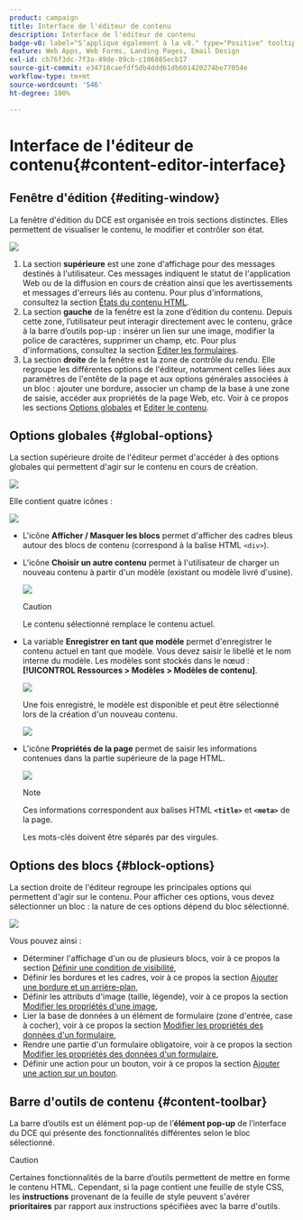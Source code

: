 ```yaml
---
product: campaign
title: Interface de l'éditeur de contenu
description: Interface de l'éditeur de contenu
badge-v8: label="S’applique également à la v8." type="Positive" tooltip="S’applique également à Campaign v8."
feature: Web Apps, Web Forms, Landing Pages, Email Design
exl-id: cb76f3dc-7f3a-49de-89cb-c106865ecb17
source-git-commit: e34718caefdf5db4ddd61db601420274be77054e
workflow-type: tm+mt
source-wordcount: '546'
ht-degree: 100%

---
```


# Interface de l&#39;éditeur de contenu{#content-editor-interface}



## Fenêtre d&#39;édition {#editing-window}

La fenêtre d&#39;édition du DCE est organisée en trois sections distinctes. Elles permettent de visualiser le contenu, le modifier et contrôler son état.

![](assets/dce_decoupe_window_nb.png)

1. La section **supérieure** est une zone d&#39;affichage pour des messages destinés à l&#39;utilisateur. Ces messages indiquent le statut de l&#39;application Web ou de la diffusion en cours de création ainsi que les avertissements et messages d&#39;erreurs liés au contenu. Pour plus d&#39;informations, consultez la section [États du contenu HTML](content-editing-best-practices.md#html-content-statuses).
1. La section **gauche** de la fenêtre est la zone d’édition du contenu. Depuis cette zone, l’utilisateur peut interagir directement avec le contenu, grâce à la barre d’outils pop-up : insérer un lien sur une image, modifier la police de caractères, supprimer un champ, etc. Pour plus d&#39;informations, consultez la section [Editer les formulaires](editing-content.md#editing-forms).
1. La section **droite** de la fenêtre est la zone de contrôle du rendu. Elle regroupe les différentes options de l&#39;éditeur, notamment celles liées aux paramètres de l&#39;entête de la page et aux options générales associées à un bloc : ajouter une bordure, associer un champ de la base à une zone de saisie, accéder aux propriétés de la page Web, etc. Voir à ce propos les sections [Options globales](#global-options) et [Editer le contenu](editing-content.md).

## Options globales {#global-options}

La section supérieure droite de l&#39;éditeur permet d&#39;accéder à des options globales qui permettent d&#39;agir sur le contenu en cours de création.

![](assets/dce_global_options.png)

Elle contient quatre icônes :

![](assets/dce_icons_sidebar.png)

* L&#39;icône **Afficher / Masquer les blocs** permet d&#39;afficher des cadres bleus autour des blocs de contenu (correspond à la balise HTML `<div>`).

* L&#39;icône **Choisir un autre contenu** permet à l&#39;utilisateur de charger un nouveau contenu à partir d&#39;un modèle (existant ou modèle livré d&#39;usine).

  ![](assets/dce_popup_templatechoice.png)

  >[!CAUTION]
  >
  >Le contenu sélectionné remplace le contenu actuel.

* La variable **Enregistrer en tant que modèle** permet d&#39;enregistrer le contenu actuel en tant que modèle. Vous devez saisir le libellé et le nom interne du modèle. Les modèles sont stockés dans le nœud : **[!UICONTROL Ressources > Modèles > Modèles de contenu]**.

  ![](assets/dce_popup_savetemplate.png)

  Une fois enregistré, le modèle est disponible et peut être sélectionné lors de la création d&#39;un nouveau contenu.

  ![](assets/dce_create_fromtemplate.png)

* L&#39;icône **Propriétés de la page** permet de saisir les informations contenues dans la partie supérieure de la page HTML.

  ![](assets/dce_popup_headerhtml.png)

  >[!NOTE]
  >
  >Ces informations correspondent aux balises HTML **`<title>`** et **`<meta>`** de la page.
  >
  >Les mots-clés doivent être séparés par des virgules.

## Options des blocs {#block-options}

La section droite de l&#39;éditeur regroupe les principales options qui permettent d&#39;agir sur le contenu. Pour afficher ces options, vous devez sélectionner un bloc : la nature de ces options dépend du bloc sélectionné.

![](assets/dce_right_section.png)

Vous pouvez ainsi :

* Déterminer l&#39;affichage d&#39;un ou de plusieurs blocs, voir à ce propos la section [Définir une condition de visibilité](editing-content.md#defining-a-visibility-condition),
* Définir les bordures et les cadres, voir à ce propos la section [Ajouter une bordure et un arrière-plan](editing-content.md#adding-a-border-and-background),
* Définir les attributs d&#39;image (taille, légende), voir à ce propos la section [Modifier les propriétés d&#39;une image](editing-content.md#editing-image-properties),
* Lier la base de données à un élément de formulaire (zone d&#39;entrée, case à cocher), voir à ce propos la section [Modifier les propriétés des données d&#39;un formulaire](editing-content.md#changing-the-data-properties-for-a-form),
* Rendre une partie d&#39;un formulaire obligatoire, voir à ce propos la section [Modifier les propriétés des données d&#39;un formulaire](editing-content.md#changing-the-data-properties-for-a-form),
* Définir une action pour un bouton, voir à ce propos la section [Ajouter une action sur un bouton](editing-content.md#adding-an-action-to-a-button).

## Barre d&#39;outils de contenu {#content-toolbar}

La barre d’outils est un élément pop-up de l’**élément pop-up** de l’interface du DCE qui présente des fonctionnalités différentes selon le bloc sélectionné.

>[!CAUTION]
>
>Certaines fonctionnalités de la barre d’outils permettent de mettre en forme le contenu HTML. Cependant, si la page contient une feuille de style CSS, les **instructions** provenant de la feuille de style peuvent s&#39;avérer **prioritaires** par rapport aux instructions spécifiées avec la barre d&#39;outils.
